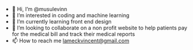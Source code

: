 - 👋 Hi, I’m @musulevinn
- 👀 I’m interested in coding and machine learning
- 🌱 I’m currently learning front end design 
- 💞️ I’m looking to collaborate on a non profit website to help patients pay for the medical bill and track their medical reports
- 📫 How to reach me lameckvincent@gmail.com 

<!---
musulevinn/musulevinn is a ✨ special ✨ repository because its `README.md` (this file) appears on your GitHub profile.
You can click the Preview link to take a look at your changes.
--->
